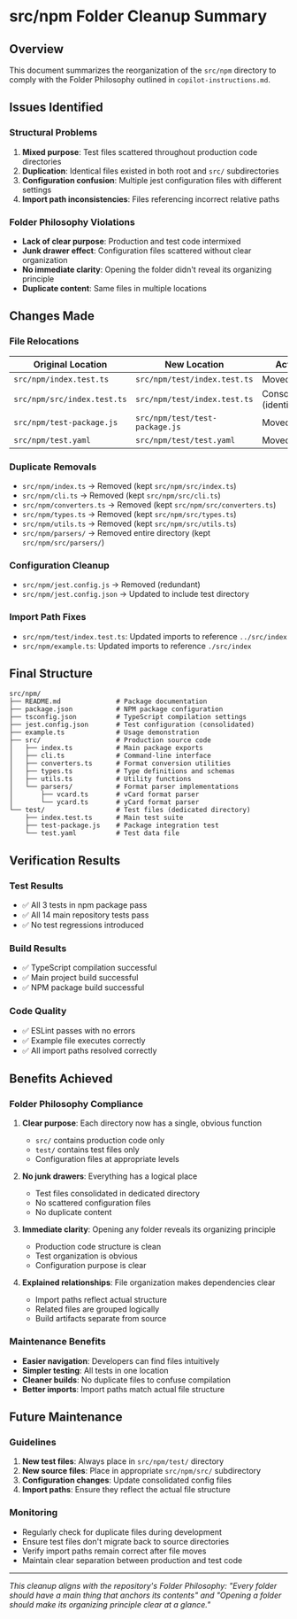 # src/npm Folder Cleanup Summary

## Overview
This document summarizes the reorganization of the `src/npm` directory to comply with the Folder Philosophy outlined in `copilot-instructions.md`.

## Issues Identified

### Structural Problems
1. **Mixed purpose**: Test files scattered throughout production code directories
2. **Duplication**: Identical files existed in both root and `src/` subdirectories
3. **Configuration confusion**: Multiple jest configuration files with different settings
4. **Import path inconsistencies**: Files referencing incorrect relative paths

### Folder Philosophy Violations
- **Lack of clear purpose**: Production and test code intermixed
- **Junk drawer effect**: Configuration files scattered without clear organization
- **No immediate clarity**: Opening the folder didn't reveal its organizing principle
- **Duplicate content**: Same files in multiple locations

## Changes Made

### File Relocations
| Original Location | New Location | Action |
|-------------------|--------------|---------|
| `src/npm/index.test.ts` | `src/npm/test/index.test.ts` | Moved |
| `src/npm/src/index.test.ts` | `src/npm/test/index.test.ts` | Consolidated (identical) |
| `src/npm/test-package.js` | `src/npm/test/test-package.js` | Moved |
| `src/npm/test.yaml` | `src/npm/test/test.yaml` | Moved |

### Duplicate Removals
- `src/npm/index.ts` → Removed (kept `src/npm/src/index.ts`)
- `src/npm/cli.ts` → Removed (kept `src/npm/src/cli.ts`)
- `src/npm/converters.ts` → Removed (kept `src/npm/src/converters.ts`)
- `src/npm/types.ts` → Removed (kept `src/npm/src/types.ts`)
- `src/npm/utils.ts` → Removed (kept `src/npm/src/utils.ts`)
- `src/npm/parsers/` → Removed entire directory (kept `src/npm/src/parsers/`)

### Configuration Cleanup
- `src/npm/jest.config.js` → Removed (redundant)
- `src/npm/jest.config.json` → Updated to include test directory

### Import Path Fixes
- `src/npm/test/index.test.ts`: Updated imports to reference `../src/index`
- `src/npm/example.ts`: Updated imports to reference `./src/index`

## Final Structure

```
src/npm/
├── README.md              # Package documentation
├── package.json           # NPM package configuration
├── tsconfig.json          # TypeScript compilation settings
├── jest.config.json       # Test configuration (consolidated)
├── example.ts             # Usage demonstration
├── src/                   # Production source code
│   ├── index.ts           # Main package exports
│   ├── cli.ts             # Command-line interface
│   ├── converters.ts      # Format conversion utilities
│   ├── types.ts           # Type definitions and schemas
│   ├── utils.ts           # Utility functions
│   └── parsers/           # Format parser implementations
│       ├── vcard.ts       # vCard format parser
│       └── ycard.ts       # yCard format parser
└── test/                  # Test files (dedicated directory)
    ├── index.test.ts      # Main test suite
    ├── test-package.js    # Package integration test
    └── test.yaml          # Test data file
```

## Verification Results

### Test Results
- ✅ All 3 tests in npm package pass
- ✅ All 14 main repository tests pass
- ✅ No test regressions introduced

### Build Results  
- ✅ TypeScript compilation successful
- ✅ Main project build successful
- ✅ NPM package build successful

### Code Quality
- ✅ ESLint passes with no errors
- ✅ Example file executes correctly
- ✅ All import paths resolved correctly

## Benefits Achieved

### Folder Philosophy Compliance
1. **Clear purpose**: Each directory now has a single, obvious function
   - `src/` contains production code only
   - `test/` contains test files only
   - Configuration files at appropriate levels

2. **No junk drawers**: Everything has a logical place
   - Test files consolidated in dedicated directory
   - No scattered configuration files
   - No duplicate content

3. **Immediate clarity**: Opening any folder reveals its organizing principle
   - Production code structure is clean
   - Test organization is obvious
   - Configuration purpose is clear

4. **Explained relationships**: File organization makes dependencies clear
   - Import paths reflect actual structure
   - Related files are grouped logically
   - Build artifacts separate from source

### Maintenance Benefits
- **Easier navigation**: Developers can find files intuitively
- **Simpler testing**: All tests in one location
- **Cleaner builds**: No duplicate files to confuse compilation
- **Better imports**: Import paths match actual file structure

## Future Maintenance

### Guidelines
1. **New test files**: Always place in `src/npm/test/` directory
2. **New source files**: Place in appropriate `src/npm/src/` subdirectory
3. **Configuration changes**: Update consolidated config files
4. **Import paths**: Ensure they reflect the actual file structure

### Monitoring
- Regularly check for duplicate files during development
- Ensure test files don't migrate back to source directories
- Verify import paths remain correct after file moves
- Maintain clear separation between production and test code

---

*This cleanup aligns with the repository's Folder Philosophy: "Every folder should have a main thing that anchors its contents" and "Opening a folder should make its organizing principle clear at a glance."*